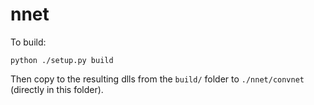 # nnet

To build:

```
python ./setup.py build
```

Then copy to the resulting dlls from the `build/` folder to `./nnet/convnet` (directly in this folder).
